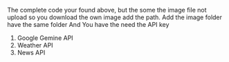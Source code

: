 The complete code your found above, but the some the image file not upload so you download the own image add the path. 
Add the image folder have the same folder 
And You have the need the API key 
1. Google Gemine API
2. Weather API
3. News API
   
